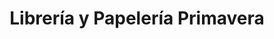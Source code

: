 ---
title: "Librería y Papelería Primavera"
url: /santa-ana/libreria-y-papeleria-primavera/
shop: libros
---